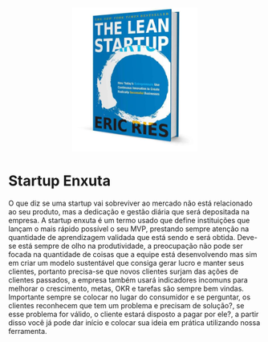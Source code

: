 <p align="center"><img src="startup-enxuta-book.jpg" width="250"></p>

# Startup Enxuta

O que diz se uma startup vai sobreviver ao mercado não está relacionado ao seu produto, mas a dedicação e gestão diária que será depositada na empresa. A startup enxuta é um termo usado que define instituições que lançam o mais rápido possível o seu MVP, prestando sempre atenção na quantidade de aprendizagem validada que está sendo e será obtida. Deve-se está sempre de olho na produtividade, a preocupação não pode ser focada na quantidade de coisas que a equipe está desenvolvendo mas sim em criar um modelo sustentável que consiga gerar lucro e manter seus clientes, portanto precisa-se que novos clientes surjam das ações de clientes passados, a empresa também usará indicadores incomuns para melhorar o crescimento, metas, OKR e tarefas são sempre bem vindas. Importante sempre se colocar no lugar do consumidor e se perguntar, os clientes reconhecem que tem um problema e precisam de solução?, se esse problema for válido, o cliente estará disposto a pagar por ele?, a partir disso você já pode dar início e colocar sua ideia em prática utilizando nossa ferramenta.
